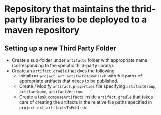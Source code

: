 # Repository that maintains the thrid-party libraries to be deployed to a maven repository

## Setting up a new Third Party Folder

- Create a sub-folder under `artifacts` folder with appropriate name (corresponding to the specific third-party library).
- Create an `artifact.gradle` that does the following
  - Initializes `project.ext.artifactsToPublish` with full paths of appropriate artifacts that needs to be published.
  - Create / Modify `artifact.properties` file specifying `artifactGroup`, `artifactName`, `artifactVersion`.
  - Create a task `composeArtifacts` inside `artifact.gradle` that takes care of creating the artifacts in the relative file paths specified in `project.ext.artifactsToPublish`
